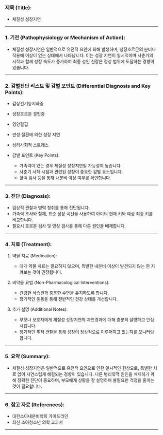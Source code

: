 

### 제목 (Title):
- 체질성 성장지연

---

### 1. 기전 (Pathophysiology or Mechanism of Action):

- 체질성 성장지연은 일반적으로 유전적 요인에 의해 발생하며, 성장호르몬의 분비나 작용에 이상이 없는 상태에서 나타납니다. 이는 성장 지연이 일시적이며 사춘기의 시작과 함께 성장 속도가 증가하여 최종 성인 신장은 정상 범위에 도달하는 경향이 있습니다.

---

### 2. 감별진단 리스트 및 감별 포인트 (Differential Diagnosis and Key Points):

- 갑상선기능저하증
- 성장호르몬 결핍증
- 영양결핍
- 만성 질환에 의한 성장 지연
- 심리사회적 스트레스

- 감별 포인트 (Key Points): 
  - 가족력이 있는 경우 체질성 성장지연일 가능성이 높습니다.
  - 사춘기 시작 시점과 관련된 성장이 중요한 감별 요소입니다.
  - 혈액 검사 등을 통해 내분비 이상 여부를 확인합니다.

---

### 3. 진단 (Diagnosis):

- 임상적 관찰과 병력 청취를 통해 진단됩니다.
- 가족력 조사와 함께, 표준 성장 곡선을 사용하여 아이의 현재 키와 예상 최종 키를 비교합니다.
- 필요시 호르몬 검사 및 영상 검사를 통해 다른 원인을 배제합니다.

---

### 4. 치료 (Treatment):

1. 약물 치료 (Medication):
    - 대개 약물 치료는 필요하지 않으며, 특별한 내분비 이상이 발견되지 않는 한 지켜보는 것이 권장됩니다.

2. 비약물 요법 (Non-Pharmacological Interventions):
    - 건강한 식습관과 충분한 수면을 유지하도록 합니다.
    - 정기적인 운동을 통해 전반적인 건강 상태를 개선합니다.

3. 추가 설명 (Additional Notes):
    - 부모나 보호자에게 체질성 성장지연의 자연경과에 대해 충분히 설명하고 안심시킵니다.
    - 정기적인 추적 관찰을 통해 성장이 정상적으로 이루어지고 있는지를 모니터링합니다.

---

### 5. 요약 (Summary):

- 체질성 성장지연은 일반적으로 유전적 요인으로 인한 일시적인 현상으로, 특별한 치료 없이 자연스럽게 해결되는 경향이 있습니다. 다른 병리학적 원인을 배제하기 위해 정확한 진단이 중요하며, 부모에게 상황을 잘 설명하여 불필요한 걱정을 줄이는 것이 필요합니다.

---

### 6. 참고 자료 (References):

- 대한소아내분비학회 가이드라인
- 최신 소아청소년 의학 교과서

---